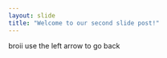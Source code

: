 ```yaml
---
layout: slide
title: "Welcome to our second slide post!"
---
```

broii
use the left arrow to go back
